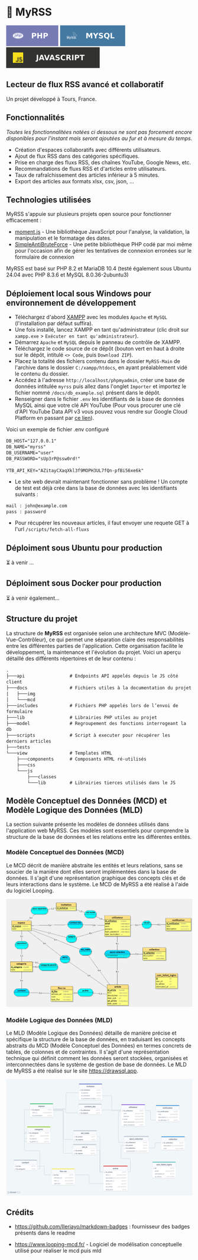# 📰 MyRSS

![PHP](./docs/img/php.svg)
![MySQL](./docs/img/mysql.svg)
![JS](./docs/img/js.svg)

## Lecteur de flux RSS avancé et collaboratif

Un projet développé à Tours, France.

## Fonctionnalités

_Toutes les fonctionnalitées notées ci dessous ne sont pas forcement encore disponibles pour l'instant mais seront ajoutées au fur et à mesure du temps._

- Création d'espaces collaboratifs avec différents utilisateurs.
- Ajout de flux RSS dans des catégories spécifiques.
- Prise en charge des fluxs RSS, des chaînes YouTube, Google News, etc.
- Recommandations de fluxs RSS et d'articles entre utilisateurs.
- Taux de rafraîchissement des articles inférieur à 5 minutes.
- Export des articles aux formats xlsx, csv, json, ...

## Technologies utilisées

MyRSS s'appuie sur plusieurs projets open source pour fonctionner efficacement :

- [moment.js](https://github.com/moment/moment/) - Une bibliothèque JavaScript pour l'analyse, la validation, la manipulation et le formatage des dates.
- [SimpleAntiBruteForce](https://github.com/GatienFrenchDev/SimpleAntiBruteForce) - Une petite bibliothèque PHP codé par moi même pour l'occasion afin de gérer les tentatives de connexion erronées sur le formulaire de connexion

MyRSS est basé sur PHP 8.2 et MariaDB 10.4 (testé également sous Ubuntu 24.04 avec PHP 8.3.6 et MySQL 8.0.36-2ubuntu3)

## Déploiement local sous Windows pour environnement de développement

- Téléchargez d'abord [XAMPP](https://www.apachefriends.org/fr/index.html) avec les modules `Apache` et `MySQL` (l'installation par défaut suffira).
- Une fois installé, lancez XAMPP en tant qu'administrateur (clic droit sur `xampp.exe` > `Exécuter en tant qu'administrateur`).
- Démarrez `Apache` et `MySQL` depuis le panneau de contrôle de XAMPP.
- Téléchargez le code source de ce dépôt (bouton vert en haut à droite sur le dépôt, intitulé `<> Code`, puis `Download ZIP`).
- Placez la totalité des fichiers contenu dans le dossier `MyRSS-Main` de l'archive dans le dossier `C:/xampp/htdocs`, en ayant préalablement vidé le contenu du dossier.
- Accédez à l'adresse `http://localhost/phpmyadmin`, créer une base de données intitulée `myrss` puis allez dans l'onglet `Importer` et importez le fichier nommé `/docs/db_example.sql` présent dans le dépôt.
- Renseigner dans le fichier `.env` les identifiants de la base de données MySQL ainsi que votre clé API YouTube (Pour vous procurer une clé d'API YouTube Data API v3
 vous pouvez vous rendre sur Google Cloud Platform en passant par [ce lien](https://console.cloud.google.com/apis/api/youtube.googleapis.com/credentials)). 
 
 Voici un exemple de fichier .env configuré
```
DB_HOST="127.0.0.1"
DB_NAME="myrss"
DB_USERNAME="user"
DB_PASSWORD="sUp3rP@ssw0rd!"

YTB_API_KEY="AZitayCXaqXkl3f9MOPH3UL7fQn-pfBi56xe6k"
```

- Le site web devrait maintenant fonctionner sans problème ! Un compte de test est déjà crée dans la base de données avec les identifiants suivants :
```
mail : john@example.com
pass : password
```
- Pour récupérer les nouveaux articles, il faut envoyer une requete GET à l'url `/scripts/fetch-all-fluxs`

## Déploiment sous Ubuntu pour production

⏳ à venir ...

## Déploiment sous Docker pour production
⏳ à venir également...

## Structure du projet

La structure de **MyRSS** est organisée selon une architecture MVC (Modèle-Vue-Contrôleur), ce qui permet une séparation claire des responsabilités entre les différentes parties de l'application. Cette organisation facilite le développement, la maintenance et l'évolution du projet. Voici un aperçu détaillé des différents répertoires et de leur contenu :



```
.
├───api                 # Endpoints API appelés depuis le JS côté client
├───docs                # Fichiers utiles à la documentation du projet
|   ├───img             
│   └───mcd             
├───includes            # Fichiers PHP appelés lors de l’envoi de formulaire
├───lib                 # Librairies PHP utiles au projet
├───model               # Regroupement des fonctions interrogeant la db
├───scripts             # Script à executer pour récupérer les derniers articles
├───tests               
└───view                # Templates HTML
    ├───components      # Composants HTML ré-utilisés
    ├───css             
    └───js              
        ├───classes
        └───lib         # Librairies tierces utilisés dans le JS
```

## Modèle Conceptuel des Données (MCD) et Modèle Logique des Données (MLD)

La section suivante présente les modèles de données utilisés dans l'application web MyRSS. Ces modèles sont essentiels pour comprendre la structure de la base de données et les relations entre les différentes entités.

### Modèle Conceptuel des Données (MCD)
Le MCD décrit de manière abstraite les entités et leurs relations, sans se soucier de la manière dont elles seront implémentées dans la base de données. Il s'agit d'une représentation graphique des concepts clés et de leurs interactions dans le système. Le MCD de MyRSS a été réalisé à l'aide du logiciel Looping.

![MCD](./docs/img/mcd.jpg)

### Modèle Logique des Données (MLD)
Le MLD (Modèle Logique des Données) détaille de manière précise et spécifique la structure de la base de données, en traduisant les concepts abstraits du MCD (Modèle Conceptuel des Données) en termes concrets de tables, de colonnes et de contraintes. Il s'agit d'une représentation technique qui définit comment les données seront stockées, organisées et interconnectées dans le système de gestion de base de données. Le MLD de MyRSS a été réalisé sur le site https://drawsql.app.

![MLD](./docs/img/mld.png)


## Crédits
- https://github.com/Ileriayo/markdown-badges : fournisseur des badges présents dans le readme

- https://www.looping-mcd.fr/ - Logiciel de modélisation conceptuelle utilisé pour réaliser le mcd puis mld